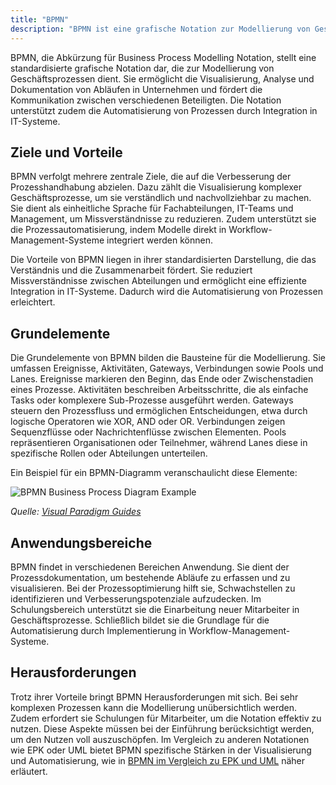 ```yaml
---
title: "BPMN"
description: "BPMN ist eine grafische Notation zur Modellierung von Geschäftsprozessen, die Abläufe visualisiert und analysiert. Grundelemente sind Ereignisse, Aktivitäten, Gateways und Verbindungen. Sie unterstützt Prozessoptimierung und Automatisierung. Herausforderungen sind Komplexität und Schulungsbedarf."
---
```


BPMN, die Abkürzung für Business Process Modelling Notation, stellt eine standardisierte grafische Notation dar, die zur Modellierung von Geschäftsprozessen dient. Sie ermöglicht die Visualisierung, Analyse und Dokumentation von Abläufen in Unternehmen und fördert die Kommunikation zwischen verschiedenen Beteiligten. Die Notation unterstützt zudem die Automatisierung von Prozessen durch Integration in IT-Systeme.

## Ziele und Vorteile

BPMN verfolgt mehrere zentrale Ziele, die auf die Verbesserung der Prozesshandhabung abzielen. Dazu zählt die Visualisierung komplexer Geschäftsprozesse, um sie verständlich und nachvollziehbar zu machen. Sie dient als einheitliche Sprache für Fachabteilungen, IT-Teams und Management, um Missverständnisse zu reduzieren. Zudem unterstützt sie die Prozessautomatisierung, indem Modelle direkt in Workflow-Management-Systeme integriert werden können.

Die Vorteile von BPMN liegen in ihrer standardisierten Darstellung, die das Verständnis und die Zusammenarbeit fördert. Sie reduziert Missverständnisse zwischen Abteilungen und ermöglicht eine effiziente Integration in IT-Systeme. Dadurch wird die Automatisierung von Prozessen erleichtert.

## Grundelemente

Die Grundelemente von BPMN bilden die Bausteine für die Modellierung. Sie umfassen Ereignisse, Aktivitäten, Gateways, Verbindungen sowie Pools und Lanes. Ereignisse markieren den Beginn, das Ende oder Zwischenstadien eines Prozesse. Aktivitäten beschreiben Arbeitsschritte, die als einfache Tasks oder komplexere Sub-Prozesse ausgeführt werden. Gateways steuern den Prozessfluss und ermöglichen Entscheidungen, etwa durch logische Operatoren wie XOR, AND oder OR. Verbindungen zeigen Sequenzflüsse oder Nachrichtenflüsse zwischen Elementen. Pools repräsentieren Organisationen oder Teilnehmer, während Lanes diese in spezifische Rollen oder Abteilungen unterteilen.

Ein Beispiel für ein BPMN-Diagramm veranschaulicht diese Elemente:

![BPMN Business Process Diagram Example](https://guides.visual-paradigm.com/wp-content/uploads/2023/09/1_20-bpmn-business-process-diagram-example.png)

*Quelle: [Visual Paradigm Guides](https://guides.visual-paradigm.com/)*

## Anwendungsbereiche

BPMN findet in verschiedenen Bereichen Anwendung. Sie dient der Prozessdokumentation, um bestehende Abläufe zu erfassen und zu visualisieren. Bei der Prozessoptimierung hilft sie, Schwachstellen zu identifizieren und Verbesserungspotenziale aufzudecken. Im Schulungsbereich unterstützt sie die Einarbeitung neuer Mitarbeiter in Geschäftsprozesse. Schließlich bildet sie die Grundlage für die Automatisierung durch Implementierung in Workflow-Management-Systeme.

## Herausforderungen

Trotz ihrer Vorteile bringt BPMN Herausforderungen mit sich. Bei sehr komplexen Prozessen kann die Modellierung unübersichtlich werden. Zudem erfordert sie Schulungen für Mitarbeiter, um die Notation effektiv zu nutzen. Diese Aspekte müssen bei der Einführung berücksichtigt werden, um den Nutzen voll auszuschöpfen. Im Vergleich zu anderen Notationen wie EPK oder UML bietet BPMN spezifische Stärken in der Visualisierung und Automatisierung, wie in [BPMN im Vergleich zu EPK und UML](/open-fidup/lerninhalte/bpmn-vs-epk-vs-uml) näher erläutert.